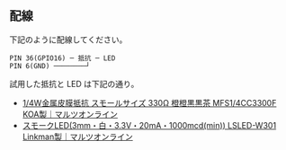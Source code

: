 配線
----

下記のように配線してください。

```
PIN 36(GPIO16) ─ 抵抗 ─ LED
PIN 6(GND) ────────┘
```

試用した抵抗と LED は下記の通り。

- [1/4W金属皮膜抵抗 スモールサイズ 330Ω 橙橙黒黒茶 MFS1/4CC3300F KOA製｜マルツオンライン](http://www.marutsu.co.jp/pc/i/13392/)
- [スモークLED(3mm・白・3.3V・20mA・1000mcd(min)) LSLED-W301 Linkman製｜マルツオンライン](http://www.marutsu.co.jp/pc/i/68263/)
